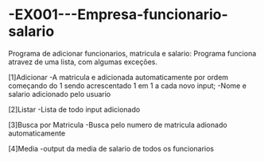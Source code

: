 # -EX001---Empresa-funcionario-salario

Programa de adicionar funcionarios, matricula e salario:
   Programa funciona atravez de uma lista, com algumas exceções.


   [1]Adicionar
   -A matricula e adicionada automaticamente por ordem começando do 1 sendo acrescentado 1 em 1 a cada novo input;
   -Nome e salario adicionado pelo usuario
   
   [2]Listar
   -Lista de todo input adicionado
   
   [3]Busca por Matricula
   -Busca pelo numero de matricula adionado automaticamente
   
   [4]Media
   -output da media de salario de todos os funcionarios
